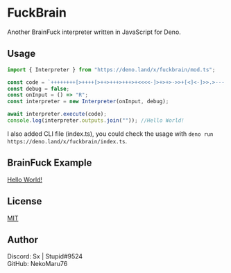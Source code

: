 # FuckBrain
Another BrainFuck interpreter written in JavaScript for Deno.

## Usage
```ts
import { Interpreter } from "https://deno.land/x/fuckbrain/mod.ts";

const code = `++++++++[>++++[>++>+++>+++>+<<<<-]>+>+>->>+[<]<-]>>.>---.+++++++..+++.>>.<-.<.+++.------.--------.>>+.>++.`;
const debug = false;
const onInput = () => "R";
const interpreter = new Interpreter(onInput, debug);

await interpreter.execute(code);
console.log(interpreter.outputs.join("")); //Hello World!
```

I also added CLI file (index.ts), you could check the usage with `deno run https://deno.land/x/fuckbrain/index.ts`.

## BrainFuck Example
[Hello World!](https://deno.land/x/fuckbrain/hello_world.bf)

## License
[MIT](https://choosealicense.com/licenses/mit/)

## Author
Discord: Sx | Stupid#9524<br />
GitHub: NekoMaru76
